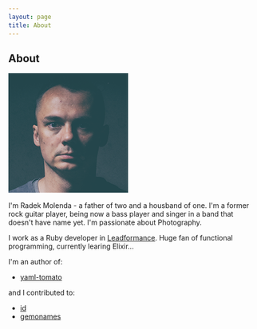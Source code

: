 ```yaml
---
layout: page
title: About
---
```

## About

![Radek Molenda](img/photo.png "Radek Molenda")

I'm Radek Molenda - a father of two and a housband of one. I'm a former rock guitar player, being now a bass player and singer in a band that doesn't have name yet. I'm passionate about Photography.

I work as a Ruby developer in [Leadformance](http://www.leadformance.com/en/). Huge fan of functional programming, currently learing Elixir...

I'm an author of:

  *  [yaml-tomato](https://github.com/RadekMolenda/yaml-tomato)

and I contributed to:

  * [id](https://github.com/onthebeach/id)
  * [gemonames](https://github.com/Leadformance/gemonames)
